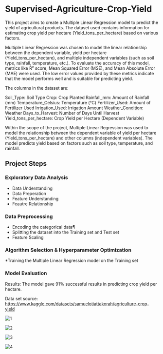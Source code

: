 # Supervised-Agriculture-Crop-Yield

This project aims to create a Multiple Linear Regression model to predict the yield of agricultural products. The dataset used contains information for estimating crop yield per hectare (Yield_tons_per_hectare) based on various factors.

Multiple Linear Regression was chosen to model the linear relationship between the dependent variable, yield per hectare (Yield_tons_per_hectare), and multiple independent variables (such as soil type, rainfall, temperature, etc.). To evaluate the accuracy of this model, metrics like R² score, Mean Squared Error (MSE), and Mean Absolute Error (MAE) were used. The low error values provided by these metrics indicate that the model performs well and is suitable for predicting yield.

The columns in the dataset are:

Soil_Type: Soil Type
Crop: Crop Planted
Rainfall_mm: Amount of Rainfall (mm)
Temperature_Celsius: Temperature (°C)
Fertilizer_Used: Amount of Fertilizer Used
Irrigation_Used: Irrigation Amount
Weather_Condition: Weather
Days_to_Harvest: Number of Days Until Harvest
Yield_tons_per_hectare: Crop Yield per Hectare (Dependent Variable)

Within the scope of the project, Multiple Linear Regression was used to model the relationship between the dependent variable of yield per hectare (Yield_tons_per_hectare) and other columns (independent variables). The model predicts yield based on factors such as soil type, temperature, and rainfall.

## Project Steps

### Exploratory Data Analysis

* Data Understanding
* Data Preperation
* Feature Understanding
* Feautre Relationship

### Data Preprocessing

* Encoding the categorical data¶
* Splitting the dataset into the Training set and Test set
* Feature Scaling

### Algorithm Selection & Hyperparameter Optimization

*Training the Multiple Linear Regression model on the Training set

### Model Evaluation

Results:
The model gave 91% successful results in predicting crop yield per hectare.

Data set source:
https://www.kaggle.com/datasets/samuelotiattakorah/agriculture-crop-yield

![1](https://github.com/user-attachments/assets/11c58fd5-07cd-480d-8cbc-b2136400cd8f)

![2](https://github.com/user-attachments/assets/c67087b0-8ebe-476d-9842-6329ee8829b8)

![3](https://github.com/user-attachments/assets/76720b3a-4d57-41aa-ba56-036b7dae245c)

![4](https://github.com/user-attachments/assets/8199941b-2a06-4260-a631-31bd0a7ed341)





